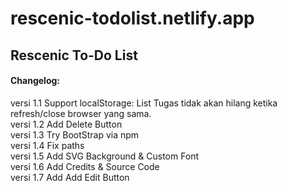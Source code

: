 # rescenic-todolist.netlify.app
## Rescenic To-Do List
#### Changelog:
versi 1.1 Support localStorage: List Tugas tidak akan hilang ketika refresh/close browser yang sama.<br>
versi 1.2 Add Delete Button<br>
versi 1.3 Try BootStrap via npm<br>
versi 1.4 Fix paths<br>
versi 1.5 Add SVG Background & Custom Font<br>
versi 1.6 Add Credits & Source Code<br>
versi 1.7 Add Add Edit Button
